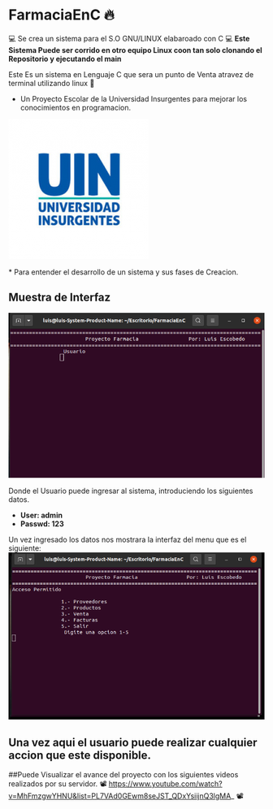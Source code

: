 # FarmaciaEnC 🔥
💻 Se crea un sistema para el S.O GNU/LINUX elabaroado con C 💻 
__**Este Sistema Puede ser corrido en otro equipo Linux coon tan solo clonando
el Repositorio y ejecutando el main**__

Este Es un sistema en Lenguaje C que sera un punto de Venta atravez de terminal utilizando linux 💯

* Un Proyecto Escolar de la Universidad Insurgentes para mejorar los conocimientos en programacion.

<p align="center">
  
![logo universidad](https://github.com/LuisHorus/FarmaciaEnC/blob/main/img/logo%20uin.png)

</p>
* Para entender el desarrollo de un sistema y sus fases de Creacion.

## Muestra de Interfaz
 ![GitHub Logo](/img/login.png)

Donde el Usuario puede ingresar al sistema, introduciendo los siguientes datos.
* **User: admin**
* **Passwd: 123**

Un vez ingresado los datos nos mostrara la interfaz del menu que es el siguiente:
![GitHub Logo](/img/menu.png)
 
 
 __Una vez aqui el usuario puede realizar cualquier accion que este disponible.__
-----------------------------------------------------
##Puede Visualizar el avance del proyecto con los siguientes videos realizados por su servidor.
 📽 https://www.youtube.com/watch?v=MhFmzgwYHNU&list=PL7VAd0GEwm8seJST_QDxYsiijnQ3lgMA_ 📽
 

